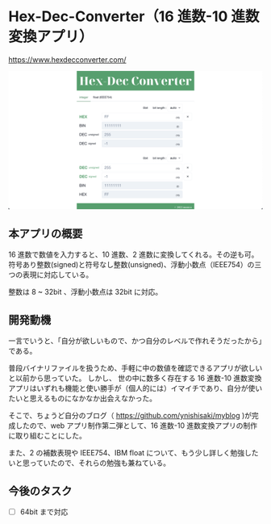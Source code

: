 # Hex-Dec-Converter（16 進数-10 進数変換アプリ）

https://www.hexdecconverter.com/

![Hex-Dec-Converter](figures/preview.png)

## 本アプリの概要

16 進数で数値を入力すると、10 進数、2 進数に変換してくれる。その逆も可。  
符号あり整数(signed)と符号なし整数(unsigned)、浮動小数点（IEEE754）の三つの表現に対応している。

整数は 8 ~ 32bit 、浮動小数点は 32bit に対応。

## 開発動機

一言でいうと、「自分が欲しいもので、かつ自分のレベルで作れそうだったから」である。

普段バイナリファイルを扱うため、手軽に中の数値を確認できるアプリが欲しいと以前から思っていた。
しかし、 世の中に数多く存在する 16 進数-10 進数変換アプリはいずれも機能と使い勝手が（個人的には）イマイチであり、自分が使いたいと思えるものになかなか出会えなかった。

そこで、ちょうど自分のブログ（ https://github.com/ynishisaki/myblog )が完成したので、web アプリ制作第二弾として、16 進数-10 進数変換アプリの制作に取り組むことにした。

また、2 の補数表現や IEEE754、IBM float について、もう少し詳しく勉強したいと思っていたので、それらの勉強も兼ねている。

## 今後のタスク

-   [ ] 64bit まで対応

